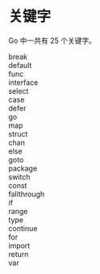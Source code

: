 # 关键字

Go 中一共有 25 个关键字。

<div class="flex flex-wrap gap-4">
    <div class="brick w-24 px-2">break</div>
    <div class="brick w-24">default</div>
    <div class="brick w-24">func</div>
    <div class="brick w-24">interface</div>
    <div class="brick w-24">select</div>
    <div class="brick w-24">case</div>
    <div class="brick w-24">defer</div>
    <div class="brick w-24">go</div>
    <div class="brick w-24">map</div>
    <div class="brick w-24">struct</div>
    <div class="brick w-24">chan</div>
    <div class="brick w-24">else</div>
    <div class="brick w-24">goto</div>
    <div class="brick w-24">package</div>
    <div class="brick w-24">switch</div>
    <div class="brick w-24">const</div>
    <div class="brick w-24">fallthrough</div>
    <div class="brick w-24">if</div>
    <div class="brick w-24">range</div>
    <div class="brick w-24">type</div>
    <div class="brick w-24">continue</div>
    <div class="brick w-24">for</div>
    <div class="brick w-24">import</div>
    <div class="brick w-24">return</div>
    <div class="brick w-24">var</div>
</div>

